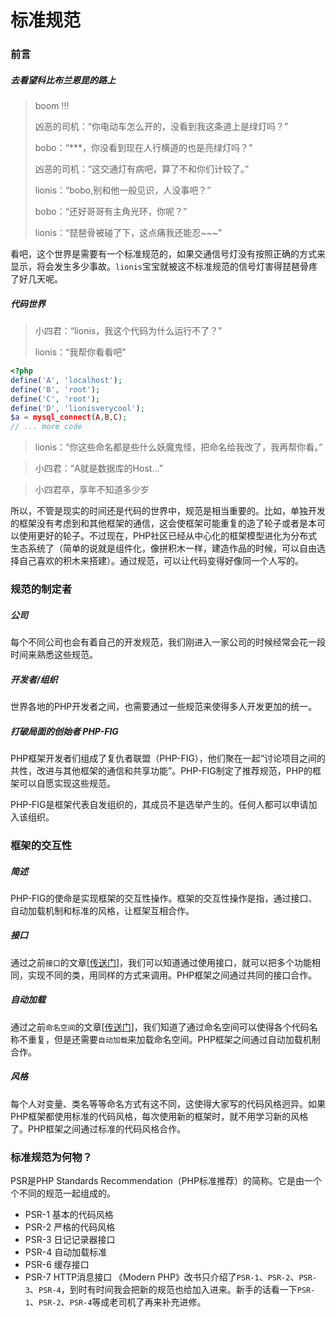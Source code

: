 # 标准规范
### 前言
##### 去看望科比布兰恩昆的路上
> boom !!!
>
> 凶恶的司机：“你电动车怎么开的，没看到我这条道上是绿灯吗？”
>
> bobo：“***，你没看到现在人行横道的也是亮绿灯吗？”
>
> 凶恶的司机：“这交通灯有病吧，算了不和你们计较了。”
>
> lionis：“bobo,别和他一般见识，人没事吧？”
>
> bobo：“还好哥哥有主角光环，你呢？”
>
> lionis：“琵琶骨被碰了下，这点痛我还能忍~~~”

看吧，这个世界是需要有一个标准规范的，如果交通信号灯没有按照正确的方式来显示，将会发生多少事故。`lionis`宝宝就被这不标准规范的信号灯害得琵琶骨疼了好几天呢。

##### 代码世界
> 小四君：“lionis，我这个代码为什么运行不了？”
> 
> lionis：“我帮你看看吧”

```php
<?php
define('A', 'localhost');
define('B', 'root');
define('C', 'root');
define('D', 'lionisverycool');
$a = mysql_connect(A,B,C);
// ... more code
```
> lionis：“你这些命名都是些什么妖魔鬼怪，把命名给我改了，我再帮你看。”

> 小四君：“A就是数据库的Host...”

> 小四君卒，享年不知道多少岁

所以，不管是现实的时间还是代码的世界中，规范是相当重要的。比如，单独开发的框架没有考虑到和其他框架的通信，这会使框架可能重复的造了轮子或者是本可以使用更好的轮子。不过现在，PHP社区已经从中心化的框架模型进化为分布式生态系统了（简单的说就是组件化，像拼积木一样，建造作品的时候，可以自由选择自己喜欢的积木来搭建）。通过规范，可以让代码变得好像同一个人写的。

### 规范的制定者
##### 公司
每个不同公司也会有着自己的开发规范，我们刚进入一家公司的时候经常会花一段时间来熟悉这些规范。
##### 开发者/组织
世界各地的PHP开发者之间，也需要通过一些规范来使得多人开发更加的统一。
##### 打破局面的创始者 PHP-FIG
PHP框架开发者们组成了复仇者联盟（PHP-FIG），他们聚在一起“讨论项目之间的共性，改进与其他框架的通信和共享功能”。PHP-FIG制定了推荐规范，PHP的框架可以自愿实现这些规范。

PHP-FIG是框架代表自发组织的，其成员不是选举产生的。任何人都可以申请加入该组织。

### 框架的交互性
##### 简述
PHP-FIG的使命是实现框架的交互性操作。框架的交互性操作是指，通过接口、自动加载机制和标准的风格，让框架互相合作。

##### 接口
通过之前`接口`的文章[[传送门](../01-part-one-langue-features/03-interface.md)]，我们可以知道通过使用接口，就可以把多个功能相同，实现不同的类，用同样的方式来调用。PHP框架之间通过共同的接口合作。

##### 自动加载
通过之前`命名空间`的文章[[传送门](../01-part-one-langue-features/02-namespace.md)]，我们知道了通过命名空间可以使得各个代码名称不重复，但是还需要`自动加载`来加载命名空间。PHP框架之间通过自动加载机制合作。

##### 风格
每个人对变量、类名等等命名方式有这不同，这使得大家写的代码风格迥异。如果PHP框架都使用标准的代码风格，每次使用新的框架时，就不用学习新的风格了。PHP框架之间通过标准的代码风格合作。

### 标准规范为何物？
PSR是PHP Standards Recommendation（PHP标准推荐）的简称。它是由一个个不同的规范一起组成的。
* PSR-1 基本的代码风格
* PSR-2 严格的代码风格
* PSR-3 日记记录器接口
* PSR-4 自动加载标准
* PSR-6 缓存接口
* PSR-7 HTTP消息接口
《Modern PHP》改书只介绍了`PSR-1`、`PSR-2`、`PSR-3`、`PSR-4`，到时有时间我会把新的规范也给加入进来。新手的话看一下`PSR-1`、`PSR-2`、`PSR-4`等成老司机了再来补充进修。

